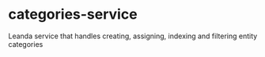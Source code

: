 # categories-service
Leanda service that handles creating, assigning, indexing and filtering entity categories
